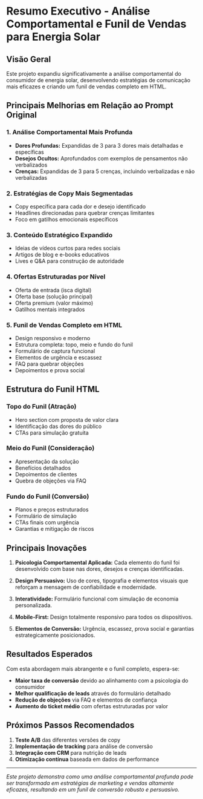 # Resumo Executivo - Análise Comportamental e Funil de Vendas para Energia Solar

## Visão Geral

Este projeto expandiu significativamente a análise comportamental do consumidor de energia solar, desenvolvendo estratégias de comunicação mais eficazes e criando um funil de vendas completo em HTML.

## Principais Melhorias em Relação ao Prompt Original

### 1. **Análise Comportamental Mais Profunda**
- **Dores Profundas:** Expandidas de 3 para 3 dores mais detalhadas e específicas
- **Desejos Ocultos:** Aprofundados com exemplos de pensamentos não verbalizados
- **Crenças:** Expandidas de 3 para 5 crenças, incluindo verbalizadas e não verbalizadas

### 2. **Estratégias de Copy Mais Segmentadas**
- Copy específica para cada dor e desejo identificado
- Headlines direcionadas para quebrar crenças limitantes
- Foco em gatilhos emocionais específicos

### 3. **Conteúdo Estratégico Expandido**
- Ideias de vídeos curtos para redes sociais
- Artigos de blog e e-books educativos
- Lives e Q&A para construção de autoridade

### 4. **Ofertas Estruturadas por Nível**
- Oferta de entrada (isca digital)
- Oferta base (solução principal)
- Oferta premium (valor máximo)
- Gatilhos mentais integrados

### 5. **Funil de Vendas Completo em HTML**
- Design responsivo e moderno
- Estrutura completa: topo, meio e fundo do funil
- Formulário de captura funcional
- Elementos de urgência e escassez
- FAQ para quebrar objeções
- Depoimentos e prova social

## Estrutura do Funil HTML

### **Topo do Funil (Atração)**
- Hero section com proposta de valor clara
- Identificação das dores do público
- CTAs para simulação gratuita

### **Meio do Funil (Consideração)**
- Apresentação da solução
- Benefícios detalhados
- Depoimentos de clientes
- Quebra de objeções via FAQ

### **Fundo do Funil (Conversão)**
- Planos e preços estruturados
- Formulário de simulação
- CTAs finais com urgência
- Garantias e mitigação de riscos

## Principais Inovações

1. **Psicologia Comportamental Aplicada:** Cada elemento do funil foi desenvolvido com base nas dores, desejos e crenças identificadas.

2. **Design Persuasivo:** Uso de cores, tipografia e elementos visuais que reforçam a mensagem de confiabilidade e modernidade.

3. **Interatividade:** Formulário funcional com simulação de economia personalizada.

4. **Mobile-First:** Design totalmente responsivo para todos os dispositivos.

5. **Elementos de Conversão:** Urgência, escassez, prova social e garantias estrategicamente posicionados.

## Resultados Esperados

Com esta abordagem mais abrangente e o funil completo, espera-se:
- **Maior taxa de conversão** devido ao alinhamento com a psicologia do consumidor
- **Melhor qualificação de leads** através do formulário detalhado
- **Redução de objeções** via FAQ e elementos de confiança
- **Aumento do ticket médio** com ofertas estruturadas por valor

## Próximos Passos Recomendados

1. **Teste A/B** das diferentes versões de copy
2. **Implementação de tracking** para análise de conversão
3. **Integração com CRM** para nutrição de leads
4. **Otimização contínua** baseada em dados de performance

---

*Este projeto demonstra como uma análise comportamental profunda pode ser transformada em estratégias de marketing e vendas altamente eficazes, resultando em um funil de conversão robusto e persuasivo.*

